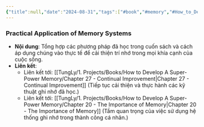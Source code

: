 ```yaml
---
{"title":null,"date":"2024-08-31","tags":["#book","#memory","#How_to_Develop_A_Super_Power_Memory"],"Chương":"Chương26","dg-publish":true,"dg-home":false,"permalink":"/tung-ly/1-projects/books/how-to-develop-a-super-power-memory/chapter-26-use-the-systems/","dgPassFrontmatter":true}
---
```


### Practical Application of Memory Systems

- **Nội dung**: Tổng hợp các phương pháp đã học trong cuốn sách và cách áp dụng chúng vào thực tế để cải thiện trí nhớ trong mọi khía cạnh của cuộc sống.
- **Liên kết**:
    - Liên kết tới: [[TungLy/1. Projects/Books/How to Develop A Super-Power Memory/Chapter 27 - Continual Improvement\|Chapter 27 - Continual Improvement]] (Tiếp tục cải thiện và thực hành các kỹ thuật ghi nhớ đã học.)
    - Liên kết tới: [[TungLy/1. Projects/Books/How to Develop A Super-Power Memory/Chapter 20 - The Importance of Memory\|Chapter 20 - The Importance of Memory]] (Tầm quan trọng của việc sử dụng hệ thống ghi nhớ trong thành công cá nhân.)